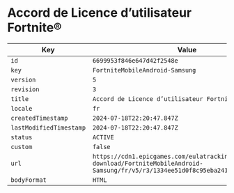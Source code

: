 # Accord de Licence d’utilisateur Fortnite®

| Key | Value |
| --- | ----- |
| `id` | `6699953f846e647d42f2548e` |
| `key` | `FortniteMobileAndroid-Samsung` |
| `version` | `5` |
| `revision` | `3` |
| `title` | `Accord de Licence d’utilisateur Fortnite®` |
| `locale` | `fr` |
| `createdTimestamp` | `2024-07-18T22:20:47.847Z` |
| `lastModifiedTimestamp` | `2024-07-18T22:20:47.847Z` |
| `status` | `ACTIVE` |
| `custom` | `false` |
| `url` | `https://cdn1.epicgames.com/eulatracking-download/FortniteMobileAndroid-Samsung/fr/v5/r3/1334ee51d0f8c95eba241cd8f30d0c92.pdf` |
| `bodyFormat` | `HTML` |
